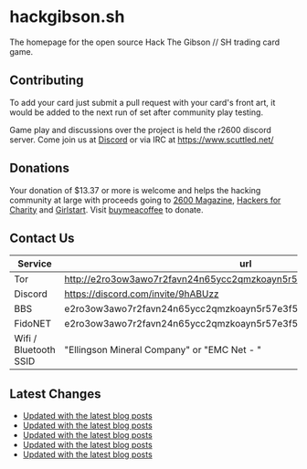 # hackgibson.sh
The homepage for the open source Hack The Gibson // SH trading card game.


## Contributing

To add your card just submit a pull request with your card's front art, it would be added to the next run of set after community play testing.

Game play and discussions over the project is held the r2600 discord server. Come join us at [Discord](https://discord.com/invite/9hABUzz) or via IRC at https://www.scuttled.net/


## Donations

Your donation of $13.37 or more is welcome and helps the hacking community at large with proceeds going to [2600 Magazine](https://2600.com/), [Hackers for Charity](https://hackersforcharity.org) and [Girlstart](https://girlstart.org).  Visit [buymeacoffee](https://www.buymeacoffee.com/hackgibson.sh) to donate.


## Contact Us

Service | url
-|-
Tor | http://e2ro3ow3awo7r2favn24n65ycc2qmzkoayn5r57e3f56nvjwdcgg32ad.onion
Discord | https://discord.com/invite/9hABUzz
BBS | e2ro3ow3awo7r2favn24n65ycc2qmzkoayn5r57e3f56nvjwdcgg32ad.onion:23
FidoNET | e2ro3ow3awo7r2favn24n65ycc2qmzkoayn5r57e3f56nvjwdcgg32ad.onion:24554
Wifi / Bluetooth SSID | "Ellingson Mineral Company" or "EMC Net - <fidonet address>"

## Latest Changes
<!-- BLOG-POST-LIST:START -->
- [Updated with the latest blog posts](https://github.com/DFW2600/hackgibson.sh/commit/bd5e4bdb5555130d066663ff187644ecb4a7e4f9)
- [Updated with the latest blog posts](https://github.com/DFW2600/hackgibson.sh/commit/28b73c96caa787c5fb9b3ba3e37ca4ca602fa44c)
- [Updated with the latest blog posts](https://github.com/DFW2600/hackgibson.sh/commit/43ee2a11e997d30ebad5e0f7cdeb937f09858607)
- [Updated with the latest blog posts](https://github.com/DFW2600/hackgibson.sh/commit/a4d93a7e760b819adffbae45425cc5ef3ae3851b)
- [Updated with the latest blog posts](https://github.com/DFW2600/hackgibson.sh/commit/cca5a9c7f366c2ebe568fd19ea8e4f1da8037261)
<!-- BLOG-POST-LIST:END -->
